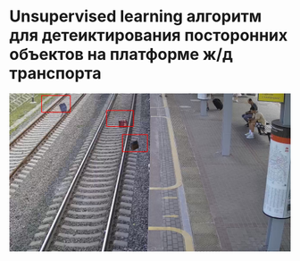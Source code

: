 # Unsupervised learning алгоритм для детеиктирования посторонних объектов на платформе ж/д транспорта
![Image alt](https://github.com/TooCurious/Anomaly_Detection_on_Railway/blob/main/1126_3.png)
